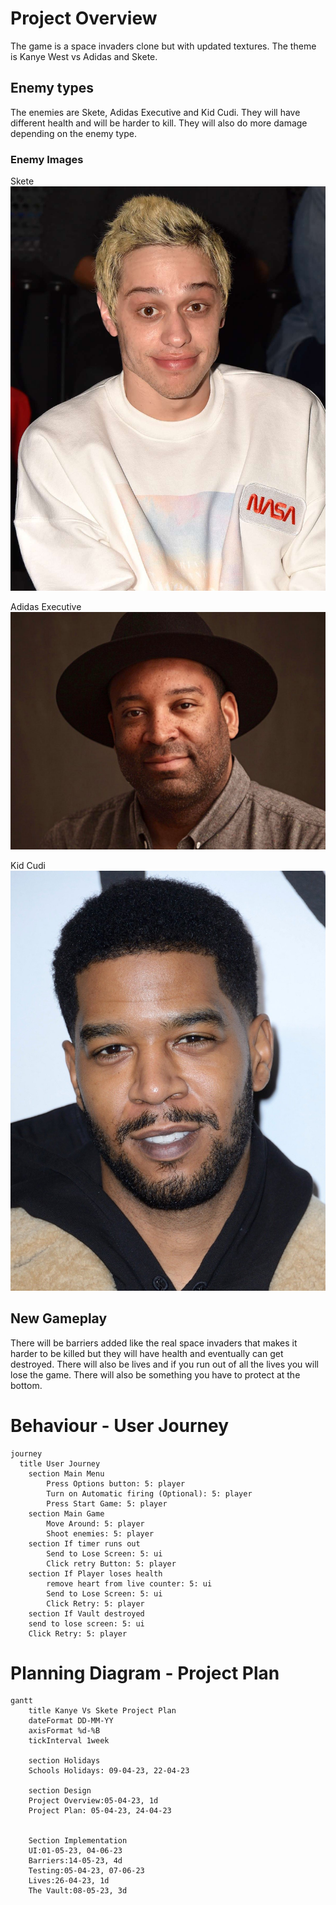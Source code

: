  # Project Overview

The game is a space invaders clone but with updated textures. The theme is Kanye West vs Adidas and Skete.

## Enemy types
The enemies are Skete, Adidas Executive and Kid Cudi. They will have different health and will be harder to kill. They will also do more damage depending on the enemy type.
### Enemy Images
Skete
![Enemy 3](Enemy/Enemy%203.jpg)

Adidas Executive
![Enemy 1](Enemy/Enemy%201.jpg)

Kid Cudi
![Enemy 2](Enemy/564901_v9_bb.jpg)

## New Gameplay
There will be barriers added like the real space invaders that makes it harder to be killed but they will have health and eventually can get destroyed. There will also be lives and if you run out of all the lives you will lose the game. There will also be something you have to protect at the bottom.


# Behaviour - User Journey
```mermaid
journey
  title User Journey
    section Main Menu
        Press Options button: 5: player
        Turn on Automatic firing (Optional): 5: player
        Press Start Game: 5: player
    section Main Game
        Move Around: 5: player
        Shoot enemies: 5: player
    section If timer runs out
        Send to Lose Screen: 5: ui
        Click retry Button: 5: player
    section If Player loses health
        remove heart from live counter: 5: ui
        Send to Lose Screen: 5: ui
        Click Retry: 5: player
    section If Vault destroyed
    send to lose screen: 5: ui
    Click Retry: 5: player

```
# Planning Diagram - Project Plan

```mermaid
gantt
    title Kanye Vs Skete Project Plan
    dateFormat DD-MM-YY
    axisFormat %d-%B
    tickInterval 1week

    section Holidays
    Schools Holidays: 09-04-23, 22-04-23

    section Design
    Project Overview:05-04-23, 1d
    Project Plan: 05-04-23, 24-04-23


    Section Implementation
    UI:01-05-23, 04-06-23
    Barriers:14-05-23, 4d
    Testing:05-04-23, 07-06-23
    Lives:26-04-23, 1d
    The Vault:08-05-23, 3d
```